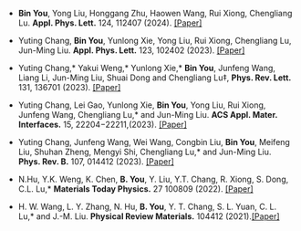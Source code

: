 - <strong>Bin You</strong>, Yong Liu, Honggang Zhu, Haowen Wang, Rui Xiong, Chengliang Lu. <strong>Appl. Phys. Lett.</strong> 124, 112407 (2024).  [[Paper]](https://doi.org/10.1063/5.0189352) 

- Yuting Chang, <strong>Bin You</strong>, Yunlong Xie, Yong Liu, Rui Xiong, Chengliang Lu, Jun-Ming Liu. <strong>Appl. Phys. Lett.</strong> 123, 102402 (2023). [[Paper]](https://doi.org/10.1063/5.0163761)

- Yuting Chang,* Yakui Weng,* Yunlong Xie,* <strong>Bin You</strong>, Junfeng Wang, Liang Li, Jun-Ming Liu, Shuai Dong and Chengliang Lu‡, <strong>Phys. Rev. Lett.</strong> 131, 136701 (2023). [[Paper]](https://doi.org/10.1103/PhysRevLett.131.136701) 

- Yuting Chang, Lei Gao, Yunlong Xie, <strong>Bin You</strong>, Yong Liu, Rui Xiong, Junfeng Wang, Chengliang Lu,* and Jun-Ming Liu. <strong>ACS Appl. Mater. Interfaces.</strong> 15, 22204−22211,(2023). [[Paper]](https://pubs.acs.org/doi/10.1021/acsami.3c00518)

- Yuting Chang, Junfeng Wang, Wei Wang, Congbin Liu, <strong>Bin You</strong>, Meifeng Liu, Shuhan Zheng, Mengyi Shi, Chengliang Lu,* and Jun-Ming Liu. <strong>Phys. Rev. B.</strong> 107, 014412 (2023). [[Paper]](https://doi.org/10.1103/PhysRevB.107.014412)

- N.Hu, Y.K. Weng, K. Chen, <strong>B. You</strong>, Y. Liu, Y.T. Chang, R. Xiong, S. Dong, C.L. Lu,* <strong>Materials Today Physics.</strong> 27 100809 (2022). [[Paper]](https://linkinghub.elsevier.com/retrieve/pii/S2542529322002073)

- H. W. Wang, L. Y. Zhang, N. Hu, <strong>B. You</strong>, Y. T. Chang, S. L. Yuan, C. L. Lu,* and J.-M. Liu. <strong>Physical Review Materials.</strong> 104412 (2021).[[Paper]](https://doi.org/10.1103/PhysRevMaterials.5.104412)
